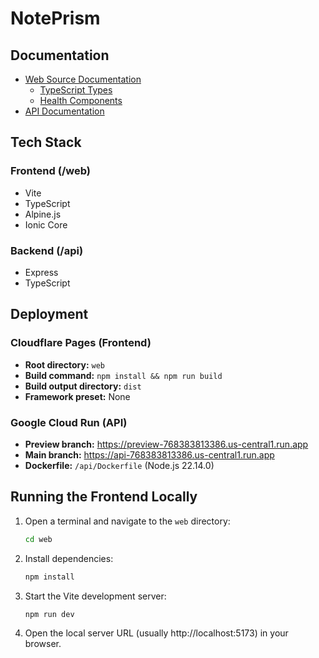 # NotePrism

## Documentation
- [Web Source Documentation](web/src/README.md)
  - [TypeScript Types](web/src/interface/types/README.md)
  - [Health Components](web/src/ui/health/README.md)
- [API Documentation](api/src/README.md)

## Tech Stack

### Frontend (/web)
- Vite
- TypeScript
- Alpine.js
- Ionic Core

### Backend (/api)
- Express
- TypeScript

## Deployment

### Cloudflare Pages (Frontend)
- **Root directory:** `web`
- **Build command:** `npm install && npm run build`
- **Build output directory:** `dist`
- **Framework preset:** None

### Google Cloud Run (API)
- **Preview branch:** https://preview-768383813386.us-central1.run.app
- **Main branch:** https://api-768383813386.us-central1.run.app
- **Dockerfile:** `/api/Dockerfile` (Node.js 22.14.0)

## Running the Frontend Locally

1. Open a terminal and navigate to the `web` directory:
   ```sh
   cd web
   ```
2. Install dependencies:
   ```sh
   npm install
   ```
3. Start the Vite development server:
   ```sh
   npm run dev
   ```
4. Open the local server URL (usually http://localhost:5173) in your browser.